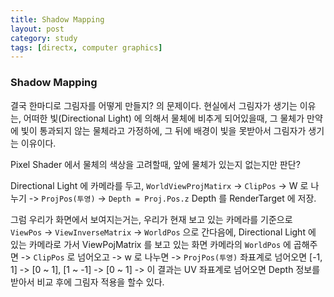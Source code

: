 ```yaml
---
title: Shadow Mapping
layout: post
category: study
tags: [directx, computer graphics]
---
```


### Shadow Mapping

결국 한마디로 그림자를 어떻게 만들지? 의 문제이다. 현실에서 그림자가 생기는 이유는, 어떠한 빛(Directional Light) 에 의해서 물체에 비추게 되어있을때, 그 물체가 만약에 빛이 통과되지 않는 물체라고 가정하에, 그 뒤에 배경이 빛을 못받아서 그림자가 생기는 이유이다.

Pixel Shader 에서 물체의 색상을 고려할때, 앞에 물체가 있는지 없는지만 판단?

Directional Light 에 카메라를 두고, `WorldViewProjMatirx` -> `ClipPos` -> W 로 나누기 -> `ProjPos(투영)` -> `Depth = Proj.Pos.z` Depth 를 RenderTarget 에 저장. 

그럼 우리가 화면에서 보여지는거는, 우리가 현재 보고 있는 카메라를 기준으로 `ViewPos` -> `ViewInverseMatrix` -> `WorldPos` 으로 간다음에, Directional Light 에 있는 카메라로 가서 ViewPojMatrix 를 보고 있는 화면 카메라의 `WorldPos` 에 곱해주면 -> `ClipPos` 로 넘어오고 -> w 로 나누면 -> `ProjPos(투영)` 좌표계로 넘어오면 [-1, 1] -> [0 ~ 1], [1 ~ -1] -> [0 ~ 1] -> 이 결과는 UV 좌표계로 넘어오면 Depth 정보를 받아서 비교 후에 그림자 적용을 할수 있다.  